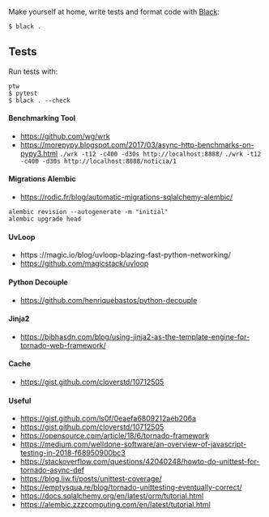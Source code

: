 Make yourself at home, write tests and format code with
[Black](https://github.com/ambv/black):

```sh
$ black .
```

## Tests
Run tests with:
```
ptw
$ pytest
$ black . --check
```

#### Benchmarking Tool
- https://github.com/wg/wrk
- https://morepypy.blogspot.com/2017/03/async-http-benchmarks-on-pypy3.html
`./wrk -t12 -c400 -d30s http://localhost:8888/`
`./wrk -t12 -c400 -d30s http://localhost:8888/noticia/1`

#### Migrations Alembic
- https://rodic.fr/blog/automatic-migrations-sqlalchemy-alembic/
```
alembic revision --autogenerate -m "initial"
alembic upgrade head
```

#### UvLoop
- https ://magic.io/blog/uvloop-blazing-fast-python-networking/
- https://github.com/magicstack/uvloop

#### Python Decouple
- https://github.com/henriquebastos/python-decouple


#### Jinja2
- https://bibhasdn.com/blog/using-jinja2-as-the-template-engine-for-tornado-web-framework/


#### Cache
- https://gist.github.com/cloverstd/10712505

#### Useful
- https://gist.github.com/ls0f/0eaefa6809212aeb206a
- https://gist.github.com/cloverstd/10712505
- https://opensource.com/article/18/6/tornado-framework
- https://medium.com/welldone-software/an-overview-of-javascript-testing-in-2018-f68950900bc3
- https://stackoverflow.com/questions/42040248/howto-do-unittest-for-tornado-async-def
- https://blog.liw.fi/posts/unittest-coverage/
- https://emptysqua.re/blog/tornado-unittesting-eventually-correct/
- https://docs.sqlalchemy.org/en/latest/orm/tutorial.html
- https://alembic.zzzcomputing.com/en/latest/tutorial.html
